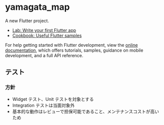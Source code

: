 # yamagata_map

A new Flutter project.


- [Lab: Write your first Flutter app](https://docs.flutter.dev/get-started/codelab)
- [Cookbook: Useful Flutter samples](https://docs.flutter.dev/cookbook)

For help getting started with Flutter development, view the
[online documentation](https://docs.flutter.dev/), which offers tutorials,
samples, guidance on mobile development, and a full API reference.

## テスト

### 方針

- Widget テスト、Unit テストを対象とする
- Integration テストは当面対象外
- 基本的な動作はレビューで担保可能であること、メンテナンスコストが高いため





